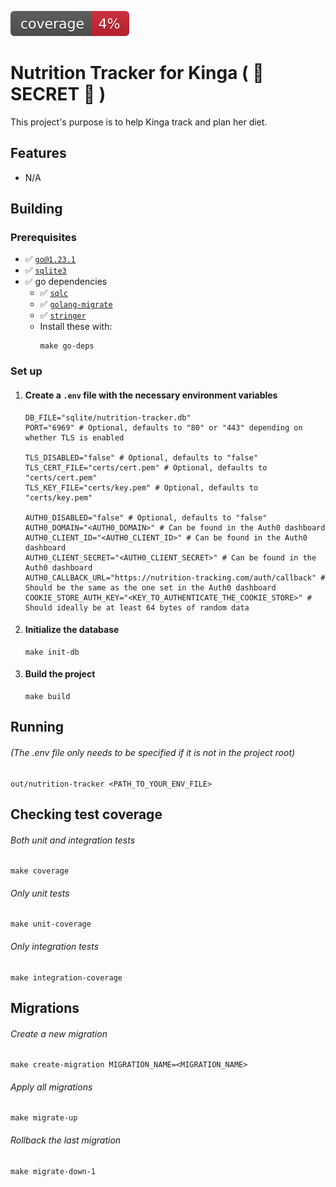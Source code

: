 ![coverage](https://raw.githubusercontent.com/szabolcs-horvath/nutrition-tracker/badges/.badges/main/coverage.svg)

# Nutrition Tracker for Kinga ( :shushing_face: SECRET :shushing_face: )
This project's purpose is to help Kinga track and plan her diet.

## Features
- N/A

## Building
### Prerequisites
- :white_check_mark: [`go@1.23.1`](https://go.dev/dl/)
- :white_check_mark: [`sqlite3`](https://command-not-found.com/sqlite3)
- :white_check_mark: go dependencies
  - :white_check_mark: [`sqlc`](https://docs.sqlc.dev/en/latest/)
  - :white_check_mark: [`golang-migrate`](https://github.com/golang-migrate/migrate/)
  - :white_check_mark: [`stringer`](https://pkg.go.dev/golang.org/x/tools/cmd/stringer)
  - Install these with:
    ```shell
    make go-deps
    ```

### Set up
1. #### Create a `.env` file with the necessary environment variables
    ```shell
    DB_FILE="sqlite/nutrition-tracker.db"
    PORT="6969" # Optional, defaults to "80" or "443" depending on whether TLS is enabled
    
    TLS_DISABLED="false" # Optional, defaults to "false"
    TLS_CERT_FILE="certs/cert.pem" # Optional, defaults to "certs/cert.pem"
    TLS_KEY_FILE="certs/key.pem" # Optional, defaults to "certs/key.pem"
   
    AUTH0_DISABLED="false" # Optional, defaults to "false"
    AUTH0_DOMAIN="<AUTH0_DOMAIN>" # Can be found in the Auth0 dashboard
    AUTH0_CLIENT_ID="<AUTH0_CLIENT_ID>" # Can be found in the Auth0 dashboard
    AUTH0_CLIENT_SECRET="<AUTH0_CLIENT_SECRET>" # Can be found in the Auth0 dashboard
    AUTH0_CALLBACK_URL="https://nutrition-tracking.com/auth/callback" # Should be the same as the one set in the Auth0 dashboard
    COOKIE_STORE_AUTH_KEY="<KEY_TO_AUTHENTICATE_THE_COOKIE_STORE>" # Should ideally be at least 64 bytes of random data
    ```
2. #### Initialize the database
    ```shell
    make init-db
    ```
3. #### Build the project
    ```shell
    make build
    ```

## Running
###### (The .env file only needs to be specified if it is not in the project root)
```shell
out/nutrition-tracker <PATH_TO_YOUR_ENV_FILE>
```

## Checking test coverage
###### Both unit and integration tests
```shell
make coverage
```
###### Only unit tests
```shell
make unit-coverage
```
###### Only integration tests
```shell
make integration-coverage
```

## Migrations
###### Create a new migration
```shell
make create-migration MIGRATION_NAME=<MIGRATION_NAME>
```
###### Apply all migrations
```shell
make migrate-up
```
###### Rollback the last migration
```shell
make migrate-down-1
```